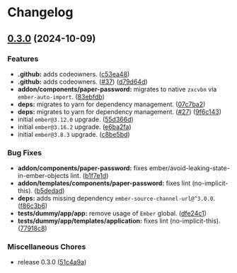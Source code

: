 # Changelog

## [0.3.0](https://github.com/linc-technologies/ember-paper-password/compare/ember-paper-password-v0.2.0...ember-paper-password-v0.3.0) (2024-10-09)


### Features

* **.github:** adds codeowners. ([c53ea48](https://github.com/linc-technologies/ember-paper-password/commit/c53ea48f658924dae3437cbcdf11a4a7788ea5e3))
* **.github:** adds codeowners. ([#37](https://github.com/linc-technologies/ember-paper-password/issues/37)) ([d79d64d](https://github.com/linc-technologies/ember-paper-password/commit/d79d64d2c0ebabd932dcd212e4998636868f99b6))
* **addon/components/paper-password:** migrates to native `zxcvbn` via `ember-auto-import`. ([83ebfdb](https://github.com/linc-technologies/ember-paper-password/commit/83ebfdbee4690f1d7f186a875fdf8322ac1ac2e6))
* **deps:** migrates to yarn for dependency management. ([07c7ba2](https://github.com/linc-technologies/ember-paper-password/commit/07c7ba2737854e858e4417de96953f16514889e6))
* **deps:** migrates to yarn for dependency management. ([#27](https://github.com/linc-technologies/ember-paper-password/issues/27)) ([9f6c143](https://github.com/linc-technologies/ember-paper-password/commit/9f6c1431f205fbf930916e381b732701965ddfc2))
* initial `ember@3.12.0` upgrade. ([55d366d](https://github.com/linc-technologies/ember-paper-password/commit/55d366d6d96bd5c836a5794908737374f14da2b0))
* initial `ember@3.16.2` upgrade. ([e6ba2fa](https://github.com/linc-technologies/ember-paper-password/commit/e6ba2fa97d7894c2ffdcc58f977f7adf1bebb7a5))
* initial `ember@3.8.3` upgrade. ([c8be5bd](https://github.com/linc-technologies/ember-paper-password/commit/c8be5bdb56e808a040666578f641a69f1042ae55))


### Bug Fixes

* **addon/components/paper-password:** fixes ember/avoid-leaking-state-in-ember-objects lint. ([b1f7e1d](https://github.com/linc-technologies/ember-paper-password/commit/b1f7e1d6633403cb4c44e9e44f78169b6c42d96e))
* **addon/templates/components/paper-password:** fixes lint (no-implicit-this). ([b5dedad](https://github.com/linc-technologies/ember-paper-password/commit/b5dedad37f7f7f19086bcfa0a337583fcdc52e9b))
* **deps:** adds missing dependency `ember-source-channel-url@^3.0.0`. ([f86c3b6](https://github.com/linc-technologies/ember-paper-password/commit/f86c3b63f5f3c1a150c7fbabb62da84e88a9bf11))
* **tests/dummy/app/app:** remove usage of `Ember` global. ([dfe24c1](https://github.com/linc-technologies/ember-paper-password/commit/dfe24c10a22f4c601d4aee127e14620e38581e3c))
* **tests/dummy/app/templates/application:** fixes lint (no-implicit-this). ([77918c8](https://github.com/linc-technologies/ember-paper-password/commit/77918c89b234ee90def63061ed98997f5cac8236))


### Miscellaneous Chores

* release 0.3.0 ([51c4a9a](https://github.com/linc-technologies/ember-paper-password/commit/51c4a9a97780ed71c5c311a05f3288aadc133c22))
